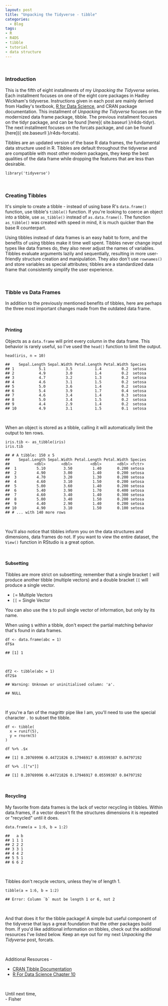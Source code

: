 ```yaml
---
layout: post
title: "Unpacking the Tidyverse - tibble"
categories:
  - Blog
tags:
- R
- R4DS
- tibble
- tutorial
- data structure
---
```


<br>

### Introduction

This is the fifth of eight installments of my *Unpacking the Tidyverse*
series. Each installment focuses on one of the eight core packages in
Hadley Wickham's tidyverse. Instructions given in each post are mainly
derived from Hadley's textbook, [R for Data
Science](http://r4ds.had.co.nz/), and CRAN package documentation. This
installment of *Unpacking the Tidyverse* focuses on the modernized data
frame package, tibble. The previous installment focuses on the tidyr
package, and can be found [here]{ site.baseurl }/r4ds-tidyr). The next installment focuses on
the forcats package, and can be found [here]({ ste.baseurll }/r4ds-forcats).

Tibbles are an updated version of the base R data frames, the
fundamental data structure used in R. Tibbles are default throughout the
tidyverse and are compatible with most other modern packages, they keep
the best qualities of the data frame while dropping the features that
are less than desirable.

    library('tidyverse')

<br>

### Creating Tibbles

It's simple to create a tibble - instead of using base R's
`data.frame()` function, use tibble's `tibble()` function. If you're
looking to coerce an object into a tibble, use `as_tibble()` instead of
`as.data.frame()`. The function `as_tibble()` was created with speed in
mind, it is much quicker than the base R counterpart.

Using tibbles instead of data frames is an easy habit to form, and the
benefits of using tibbles make it time well spent. Tibbles never change
input types like data frames do, they also never adjust the names of
variables. Tibbles evaluate arguments lazily and sequentially, resulting
in more user-friendly structure creation and manipulation. They also
don't use `rownames()` and store variables as special attributes;
tibbles are a standardized data frame that consistently simplify the
user experience.

<br>

### Tibble vs Data Frames

In addition to the previously mentioned benefits of tibbles, here are
perhaps the three most important changes made from the outdated data
frame.

<br>

#### Printing

Objects as a `data.frame` will print every column in the data frame.
This behavior is rarely useful, so I've used the `head()` function to
limit the output.

    head(iris, n = 10)

    ##    Sepal.Length Sepal.Width Petal.Length Petal.Width Species
    ## 1           5.1         3.5          1.4         0.2  setosa
    ## 2           4.9         3.0          1.4         0.2  setosa
    ## 3           4.7         3.2          1.3         0.2  setosa
    ## 4           4.6         3.1          1.5         0.2  setosa
    ## 5           5.0         3.6          1.4         0.2  setosa
    ## 6           5.4         3.9          1.7         0.4  setosa
    ## 7           4.6         3.4          1.4         0.3  setosa
    ## 8           5.0         3.4          1.5         0.2  setosa
    ## 9           4.4         2.9          1.4         0.2  setosa
    ## 10          4.9         3.1          1.5         0.1  setosa

<br>

When an object is stored as a tibble, calling it will automatically
limit the output to ten rows.

    iris.tib <- as_tibble(iris)
    iris.tib

    ## # A tibble: 150 x 5
    ##    Sepal.Length Sepal.Width Petal.Length Petal.Width Species
    ##           <dbl>       <dbl>        <dbl>       <dbl> <fctr> 
    ##  1         5.10        3.50         1.40       0.200 setosa 
    ##  2         4.90        3.00         1.40       0.200 setosa 
    ##  3         4.70        3.20         1.30       0.200 setosa 
    ##  4         4.60        3.10         1.50       0.200 setosa 
    ##  5         5.00        3.60         1.40       0.200 setosa 
    ##  6         5.40        3.90         1.70       0.400 setosa 
    ##  7         4.60        3.40         1.40       0.300 setosa 
    ##  8         5.00        3.40         1.50       0.200 setosa 
    ##  9         4.40        2.90         1.40       0.200 setosa 
    ## 10         4.90        3.10         1.50       0.100 setosa 
    ## # ... with 140 more rows

<br>

You'll also notice that tibbles inform you on the data structures and
dimensions, data frames do not. If you want to view the entire dataset,
the `View()` function in RStudio is a great option.

<br>

#### Subsetting

Tibbles are more strict on subsetting; remember that a single bracket
`[` will produce another tibble (multiple vectors) and a double bracket
`[[` will produce a single vector.

-   `[`= Multiple Vectors
-   `[[` = Single Vector

You can also use the `$` to pull single vector of information, but only
by its name.

When using `$` within a tibble, don't expect the partial matching
behavior that's found in data frames.

    df <- data.frame(abc = 1)
    df$a

    ## [1] 1

<br>

    df2 <- tibble(abc = 1)
    df2$a

    ## Warning: Unknown or uninitialised column: 'a'.

    ## NULL

<br>

If you're a fan of the magrittr pipe like I am, you'll need to use the
special character `.` to subset the tibble.

    df <- tibble(
      x = runif(5),
      y = rnorm(5)
    )

    df %>% .$x

    ## [1] 0.20769996 0.44721826 0.17946917 0.05599387 0.84797192

    df %>% .[["x"]]

    ## [1] 0.20769996 0.44721826 0.17946917 0.05599387 0.84797192

<br>

#### Recycling

My favorite from data frames is the lack of vector recycling in tibbles.
Within data.frames, if a vector doesn't fit the structures dimensions it
is repeated or "recycled" until it does.

    data.frame(a = 1:6, b = 1:2)

    ##   a b
    ## 1 1 1
    ## 2 2 2
    ## 3 3 1
    ## 4 4 2
    ## 5 5 1
    ## 6 6 2

<br>

Tibbles don't recycle vectors, unless they're of length 1.

    tibble(a = 1:6, b = 1:2)

    ## Error: Column `b` must be length 1 or 6, not 2

<br>

And that does it for the tibble package! A simple but useful component
of the tidyverse that lays a great foundation that the other packages
build from. If you'd like additional information on tibbles, check out
the additional resources I've listed below. Keep an eye out for my next
*Unpacking the Tidyverse* post, forcats.

<br>

Additional Resources -

-   [CRAN Tibble
    Documentation](https://cran.r-project.org/web/packages/tibble/vignettes/tibble.html)
-   [R For Data Science Chapter 10](http://r4ds.had.co.nz/tibbles.html)

<br>

Until next time, <br  /> - Fisher
